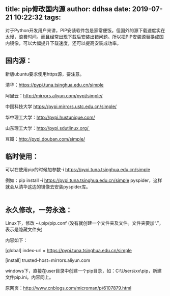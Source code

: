 title: pip修改国内源
author: ddhsa
date: 2019-07-21 10:22:32
tags:
---
对于Python开发用户来讲，PIP安装软件包是家常便饭。但国外的源下载速度实在太慢，浪费时间。而且经常出现下载后安装出错问题。所以把PIP安装源替换成国内镜像，可以大幅提升下载速度，还可以提高安装成功率。

国内源：
----

新版ubuntu要求使用https源，要注意。

清华：https://pypi.tuna.tsinghua.edu.cn/simple

阿里云：http://mirrors.aliyun.com/pypi/simple/

中国科技大学 https://pypi.mirrors.ustc.edu.cn/simple/

华中理工大学：http://pypi.hustunique.com/

山东理工大学：http://pypi.sdutlinux.org/ 

豆瓣：http://pypi.douban.com/simple/

临时使用：
-----

可以在使用pip的时候加参数-i https://pypi.tuna.tsinghua.edu.cn/simple  
  
例如：pip install -i https://pypi.tuna.tsinghua.edu.cn/simple pyspider，这样就会从清华这边的镜像去安装pyspider库。  
 

永久修改，一劳永逸：
----------

Linux下，修改 ~/.pip/pip.conf (没有就创建一个文件夹及文件。文件夹要加“.”，表示是隐藏文件夹)

内容如下：

\[global\]
index-url = https://pypi.tuna.tsinghua.edu.cn/simple  

\[install\]
trusted-host=mirrors.aliyun.com

windows下，直接在user目录中创建一个pip目录，如：C:\\Users\\xx\\pip，新建文件pip.ini。内容同上。

  

原网页：http://www.cnblogs.com/microman/p/6107879.html